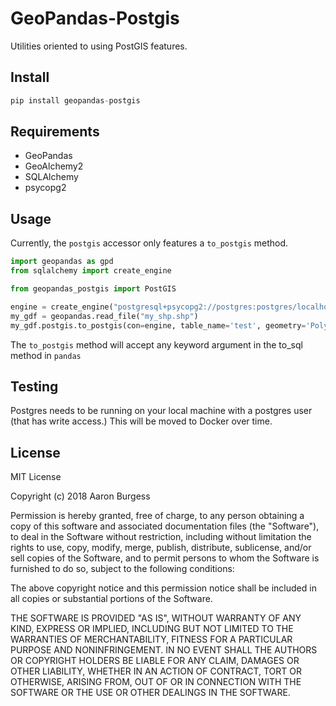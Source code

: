 # GeoPandas-Postgis

Utilities oriented to using PostGIS features.

## Install

```python
pip install geopandas-postgis
```

## Requirements

* GeoPandas
* GeoAlchemy2
* SQLAlchemy
* psycopg2

## Usage

Currently, the ```postgis``` accessor only features a ```to_postgis``` method.

```python
import geopandas as gpd
from sqlalchemy import create_engine

from geopandas_postgis import PostGIS

engine = create_engine("postgresql+psycopg2://postgres:postgres/localhost:test")
my_gdf = geopandas.read_file("my_shp.shp")
my_gdf.postgis.to_postgis(con=engine, table_name='test', geometry='Polygon')
```

The ```to_postgis``` method will accept any keyword argument in the to_sql method in ```pandas```

## Testing

Postgres needs to be running on your local machine with a postgres user (that has write access.)  This will be moved to Docker over time.

## License

MIT License

Copyright (c) 2018 Aaron Burgess

Permission is hereby granted, free of charge, to any person obtaining a copy
of this software and associated documentation files (the "Software"), to deal
in the Software without restriction, including without limitation the rights
to use, copy, modify, merge, publish, distribute, sublicense, and/or sell
copies of the Software, and to permit persons to whom the Software is
furnished to do so, subject to the following conditions:

The above copyright notice and this permission notice shall be included in all
copies or substantial portions of the Software.

THE SOFTWARE IS PROVIDED "AS IS", WITHOUT WARRANTY OF ANY KIND, EXPRESS OR
IMPLIED, INCLUDING BUT NOT LIMITED TO THE WARRANTIES OF MERCHANTABILITY,
FITNESS FOR A PARTICULAR PURPOSE AND NONINFRINGEMENT. IN NO EVENT SHALL THE
AUTHORS OR COPYRIGHT HOLDERS BE LIABLE FOR ANY CLAIM, DAMAGES OR OTHER
LIABILITY, WHETHER IN AN ACTION OF CONTRACT, TORT OR OTHERWISE, ARISING FROM,
OUT OF OR IN CONNECTION WITH THE SOFTWARE OR THE USE OR OTHER DEALINGS IN THE
SOFTWARE.
